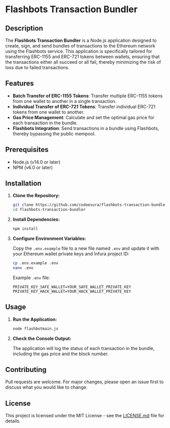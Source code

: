 # Flashbots Transaction Bundler

## Description

The **Flashbots Transaction Bundler** is a Node.js application designed to create, sign, and send bundles of transactions to the Ethereum network using the Flashbots service. This application is specifically tailored for transferring ERC-1155 and ERC-721 tokens between wallets, ensuring that the transactions either all succeed or all fail, thereby minimizing the risk of loss due to failed transactions.

## Features

- **Batch Transfer of ERC-1155 Tokens**: Transfer multiple ERC-1155 tokens from one wallet to another in a single transaction.
- **Individual Transfer of ERC-721 Tokens**: Transfer individual ERC-721 tokens from one wallet to another.
- **Gas Price Management**: Calculate and set the optimal gas price for each transaction in the bundle.
- **Flashbots Integration**: Send transactions in a bundle using Flashbots, thereby bypassing the public mempool.

## Prerequisites

- Node.js (v14.0 or later)
- NPM (v6.0 or later)

## Installation

1. **Clone the Repository:**

    ```sh
    git clone https://github.com/codeesura/flashbots-transaction-bundler.git
    cd flashbots-transaction-bundler
    ```

2. **Install Dependencies:**

    ```sh
    npm install
    ```

3. **Configure Environment Variables:**

    Copy the `.env.example` file to a new file named `.env` and update it with your Ethereum wallet private keys and Infura project ID:

    ```sh
    cp .env.example .env
    nano .env
    ```

    Example `.env` file:

    ```env
    PRIVATE_KEY_SAFE_WALLET=YOUR_SAFE_WALLET_PRIVATE_KEY
    PRIVATE_KEY_HACK_WALLET=YOUR_HACK_WALLET_PRIVATE_KEY
    ```

## Usage

1. **Run the Application:**

    ```sh
    node flashbotmain.js
    ```

2. **Check the Console Output:**

    The application will log the status of each transaction in the bundle, including the gas price and the block number.

## Contributing

Pull requests are welcome. For major changes, please open an issue first to discuss what you would like to change.

## License

This project is licensed under the MIT License - see the [LICENSE.md](https://github.com/codeesura/flashbots-transaction-bundler/blob/main/LICENSE) file for details.
